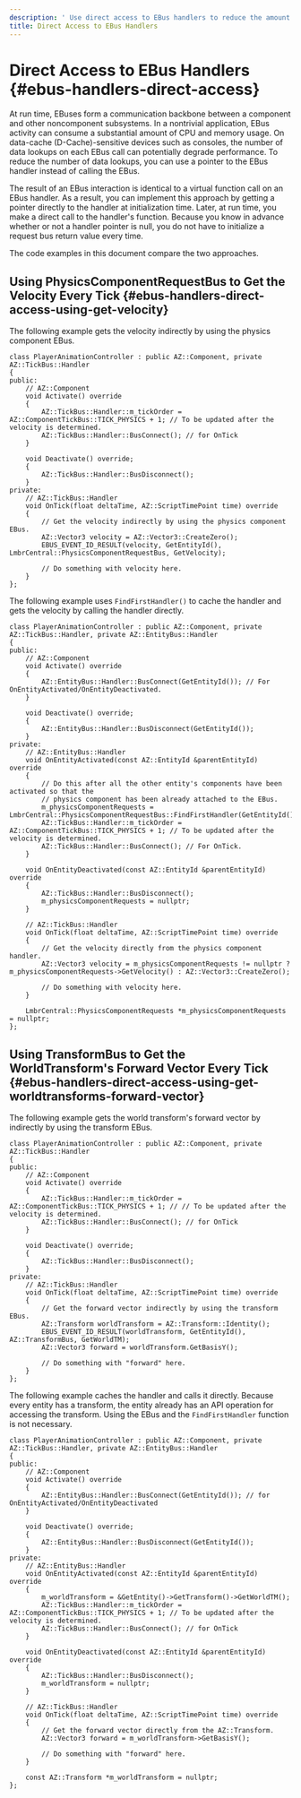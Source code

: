 ```yaml
---
description: ' Use direct access to EBus handlers to reduce the amount of EBus traffic. '
title: Direct Access to EBus Handlers
---
```

# Direct Access to EBus Handlers {#ebus-handlers-direct-access}

At run time, EBuses form a communication backbone between a component and other noncomponent subsystems\. In a nontrivial application, EBus activity can consume a substantial amount of CPU and memory usage\. On data\-cache \(D\-Cache\)-sensitive devices such as consoles, the number of data lookups on each EBus call can potentially degrade performance\. To reduce the number of data lookups, you can use a pointer to the EBus handler instead of calling the EBus\.

The result of an EBus interaction is identical to a virtual function call on an EBus handler\. As a result, you can implement this approach by getting a pointer directly to the handler at initialization time\. Later, at run time, you make a direct call to the handler's function\. Because you know in advance whether or not a handler pointer is null, you do not have to initialize a request bus return value every time\.

The code examples in this document compare the two approaches\.

## Using PhysicsComponentRequestBus to Get the Velocity Every Tick {#ebus-handlers-direct-access-using-get-velocity}

The following example gets the velocity indirectly by using the physics component EBus\.

```
class PlayerAnimationController : public AZ::Component, private AZ::TickBus::Handler
{
public:
    // AZ::Component
    void Activate() override
    {
        AZ::TickBus::Handler::m_tickOrder = AZ::ComponentTickBus::TICK_PHYSICS + 1; // To be updated after the velocity is determined.
        AZ::TickBus::Handler::BusConnect(); // for OnTick
    }

    void Deactivate() override;
    {
        AZ::TickBus::Handler::BusDisconnect();
    }
private:
    // AZ::TickBus::Handler
    void OnTick(float deltaTime, AZ::ScriptTimePoint time) override
    {
        // Get the velocity indirectly by using the physics component EBus.
        AZ::Vector3 velocity = AZ::Vector3::CreateZero();
        EBUS_EVENT_ID_RESULT(velocity, GetEntityId(), LmbrCentral::PhysicsComponentRequestBus, GetVelocity);

        // Do something with velocity here.
    }
};
```

The following example uses `FindFirstHandler()` to cache the handler and gets the velocity by calling the handler directly\.

```
class PlayerAnimationController : public AZ::Component, private AZ::TickBus::Handler, private AZ::EntityBus::Handler
{
public:
    // AZ::Component
    void Activate() override
    {
        AZ::EntityBus::Handler::BusConnect(GetEntityId()); // For OnEntityActivated/OnEntityDeactivated.
    }

    void Deactivate() override;
    {
        AZ::EntityBus::Handler::BusDisconnect(GetEntityId());
    }
private:
    // AZ::EntityBus::Handler
    void OnEntityActivated(const AZ::EntityId &parentEntityId) override
    {
        // Do this after all the other entity's components have been activated so that the
        // physics component has been already attached to the EBus.
        m_physicsComponentRequests = LmbrCentral::PhysicsComponentRequestBus::FindFirstHandler(GetEntityId());
        AZ::TickBus::Handler::m_tickOrder = AZ::ComponentTickBus::TICK_PHYSICS + 1; // To be updated after the velocity is determined.
        AZ::TickBus::Handler::BusConnect(); // For OnTick.
    }

    void OnEntityDeactivated(const AZ::EntityId &parentEntityId) override
    {
        AZ::TickBus::Handler::BusDisconnect();
        m_physicsComponentRequests = nullptr;
    }

    // AZ::TickBus::Handler
    void OnTick(float deltaTime, AZ::ScriptTimePoint time) override
    {
        // Get the velocity directly from the physics component handler.
        AZ::Vector3 velocity = m_physicsComponentRequests != nullptr ? m_physicsComponentRequests->GetVelocity() : AZ::Vector3::CreateZero();

        // Do something with velocity here.
    }

    LmbrCentral::PhysicsComponentRequests *m_physicsComponentRequests = nullptr;
};
```

## Using TransformBus to Get the WorldTransform's Forward Vector Every Tick {#ebus-handlers-direct-access-using-get-worldtransforms-forward-vector}

The following example gets the world transform's forward vector by indirectly by using the transform EBus\.

```
class PlayerAnimationController : public AZ::Component, private AZ::TickBus::Handler
{
public:
    // AZ::Component
    void Activate() override
    {
        AZ::TickBus::Handler::m_tickOrder = AZ::ComponentTickBus::TICK_PHYSICS + 1; // // To be updated after the velocity is determined.
        AZ::TickBus::Handler::BusConnect(); // for OnTick
    }

    void Deactivate() override;
    {
        AZ::TickBus::Handler::BusDisconnect();
    }
private:
    // AZ::TickBus::Handler
    void OnTick(float deltaTime, AZ::ScriptTimePoint time) override
    {
        // Get the forward vector indirectly by using the transform EBus.
        AZ::Transform worldTransform = AZ::Transform::Identity();
        EBUS_EVENT_ID_RESULT(worldTransform, GetEntityId(), AZ::TransformBus, GetWorldTM);
        AZ::Vector3 forward = worldTransform.GetBasisY();

        // Do something with "forward" here.
    }
};
```

The following example caches the handler and calls it directly\. Because every entity has a transform, the entity already has an API operation for accessing the transform\. Using the EBus and the `FindFirstHandler` function is not necessary\.

```
class PlayerAnimationController : public AZ::Component, private AZ::TickBus::Handler, private AZ::EntityBus::Handler
{
public:
    // AZ::Component
    void Activate() override
    {
        AZ::EntityBus::Handler::BusConnect(GetEntityId()); // for OnEntityActivated/OnEntityDeactivated
    }

    void Deactivate() override;
    {
        AZ::EntityBus::Handler::BusDisconnect(GetEntityId());
    }
private:
    // AZ::EntityBus::Handler
    void OnEntityActivated(const AZ::EntityId &parentEntityId) override
    {
        m_worldTransform = &GetEntity()->GetTransform()->GetWorldTM();
        AZ::TickBus::Handler::m_tickOrder = AZ::ComponentTickBus::TICK_PHYSICS + 1; // To be updated after the velocity is determined.
        AZ::TickBus::Handler::BusConnect(); // for OnTick
    }

    void OnEntityDeactivated(const AZ::EntityId &parentEntityId) override
    {
        AZ::TickBus::Handler::BusDisconnect();
        m_worldTransform = nullptr;
    }

    // AZ::TickBus::Handler
    void OnTick(float deltaTime, AZ::ScriptTimePoint time) override
    {
        // Get the forward vector directly from the AZ::Transform.
        AZ::Vector3 forward = m_worldTransform->GetBasisY();

        // Do something with "forward" here.
    }

    const AZ::Transform *m_worldTransform = nullptr;
};
```